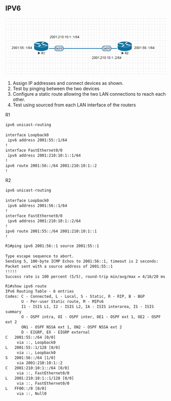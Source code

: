 ## IPV6 

<img src=images\2017-09-26_10-33-38.png>

1. Assign IP addresses and connect devices as shown.
2. Test by pinging between the two devices
3. Configure a static route allowing the two LAN connections to reach each other.
4. Test using sourced from each LAN interface of the routers


R1

```
ipv6 unicast-routing

interface Loopback0
 ipv6 address 2001:55::1/64
!
interface FastEthernet0/0
 ipv6 address 2001:210:10:1::1/64
!
ipv6 route 2001:56::/64 2001:210:10:1::2
!
```

R2

```
ipv6 unicast-routing

interface Loopback0
 ipv6 address 2001:56::1/64
!
interface FastEthernet0/0
 ipv6 address 2001:210:10:1::2/64
!
ipv6 route 2001:55::/64 2001:210:10:1::1
!
```

```
R1#ping ipv6 2001:56::1 source 2001:55::1

Type escape sequence to abort.
Sending 5, 100-byte ICMP Echos to 2001:56::1, timeout is 2 seconds:
Packet sent with a source address of 2001:55::1
!!!!!
Success rate is 100 percent (5/5), round-trip min/avg/max = 4/16/20 ms
```
```
R1#show ipv6 route    
IPv6 Routing Table - 6 entries
Codes: C - Connected, L - Local, S - Static, R - RIP, B - BGP
       U - Per-user Static route, M - MIPv6
       I1 - ISIS L1, I2 - ISIS L2, IA - ISIS interarea, IS - ISIS summary
       O - OSPF intra, OI - OSPF inter, OE1 - OSPF ext 1, OE2 - OSPF ext 2
       ON1 - OSPF NSSA ext 1, ON2 - OSPF NSSA ext 2
       D - EIGRP, EX - EIGRP external
C   2001:55::/64 [0/0]
     via ::, Loopback0
L   2001:55::1/128 [0/0]
     via ::, Loopback0
S   2001:56::/64 [1/0]
     via 2001:210:10:1::2
C   2001:210:10:1::/64 [0/0]
     via ::, FastEthernet0/0
L   2001:210:10:1::1/128 [0/0]
     via ::, FastEthernet0/0
L   FF00::/8 [0/0]
     via ::, Null0
```

